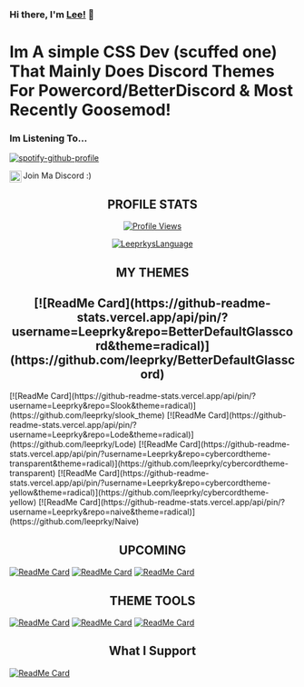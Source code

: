 ### Hi there, I'm [Lee!](https://leeprky.github.io/leeprky/) 👋
# Im A simple CSS Dev (scuffed one) That Mainly Does Discord Themes For Powercord/BetterDiscord & Most Recently Goosemod!

### Im Listening To...
[![spotify-github-profile](https://spotify-github-profile.vercel.app/api/view?uid=662kfkekmpc0q4fexw8rngvat&cover_image=true&theme=novatorem)](https://spotify-github-profile.vercel.app/api/view?uid=662kfkekmpc0q4fexw8rngvat&redirect=true)

Join Ma Discord :)
<a href="https://discord.gg/Ff3rqAYB89">
  <img align="left" alt="Leeprky's Discord" width="21px" src="https://raw.githubusercontent.com/anuraghazra/anuraghazra/master/assets/discord-round.svg" />
</a>

<h2 align="center">PROFILE STATS</h2>
<a href="https://github.com/leeprky">
  <p align="center">
    <img src="https://komarev.com/ghpvc/?username=Leeprky" alt="Profile Views">
  </p>
  <p align="center">
    <img align="center" src="https://github-readme-stats.vercel.app/api?username=Leeprky&show_icons=true&theme=radical" alt="LeeprkysLanguage">
  </p>
</a>



<h2 align="center">MY THEMES</h2>

<h2 align="center"> [![ReadMe Card](https://github-readme-stats.vercel.app/api/pin/?username=Leeprky&repo=BetterDefaultGlasscord&theme=radical)](https://github.com/leeprky/BetterDefaultGlasscord) </h2>
[![ReadMe Card](https://github-readme-stats.vercel.app/api/pin/?username=Leeprky&repo=Slook&theme=radical)](https://github.com/leeprky/slook_theme)
[![ReadMe Card](https://github-readme-stats.vercel.app/api/pin/?username=Leeprky&repo=Lode&theme=radical)](https://github.com/leeprky/Lode)
[![ReadMe Card](https://github-readme-stats.vercel.app/api/pin/?username=Leeprky&repo=cybercordtheme-transparent&theme=radical)](https://github.com/leeprky/cybercordtheme-transparent)
[![ReadMe Card](https://github-readme-stats.vercel.app/api/pin/?username=Leeprky&repo=cybercordtheme-yellow&theme=radical)](https://github.com/leeprky/cybercordtheme-yellow)
[![ReadMe Card](https://github-readme-stats.vercel.app/api/pin/?username=Leeprky&repo=naive&theme=radical)](https://github.com/leeprky/Naive)

<h2 align="center">UPCOMING</h2>

[![ReadMe Card](https://github-readme-stats.vercel.app/api/pin/?username=Leeprky&repo=Fluidcord&theme=highcontrast)](https://github.com/leeprky/Fluidcord)
[![ReadMe Card](https://github-readme-stats.vercel.app/api/pin/?username=Leeprky&repo=Quarrel&theme=highcontrast)](https://github.com/leeprky/Quarrel)
[![ReadMe Card](https://github-readme-stats.vercel.app/api/pin/?username=Leeprky&repo=Slook-Remastered&theme=highcontrast)](https://github.com/leeprky/Slook-Remastered)

<h2 align="center">THEME TOOLS</h2>

[![ReadMe Card](https://github-readme-stats.vercel.app/api/pin/?username=Leeprky&repo=FullyThemedDiscord&theme=tokyonight)](https://github.com/leeprky/FullyThemedDiscord)
[![ReadMe Card](https://github-readme-stats.vercel.app/api/pin/?username=Leeprky&repo=GreenBeGo&theme=tokyonight)](https://github.com/leeprky/GreenBeGo)
[![ReadMe Card](https://github-readme-stats.vercel.app/api/pin/?username=Leeprky&repo=MyThemesBasesStuffYeah&theme=tokyonight)](https://github.com/leeprky/MyThemesBasesStuffYeah)

<h2 align="center">What I Support</h2>

[![ReadMe Card](https://github-readme-stats.vercel.app/api/pin/?username=AryToNeX&repo=Glasscord&theme=dark)](https://github.com/AryToNeX/Glasscord)
